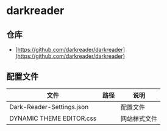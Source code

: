 # darkreader

## 仓库

- [https://github.com/darkreader/darkreader](https://github.com/darkreader/darkreader)

## 配置文件

| 文件                      | 路径 | 说明         |
| ------------------------- | ---- | ------------ |
| Dark-Reader-Settings.json |      | 配置文件     |
| DYNAMIC THEME EDITOR.css  |      | 网站样式文件 |
